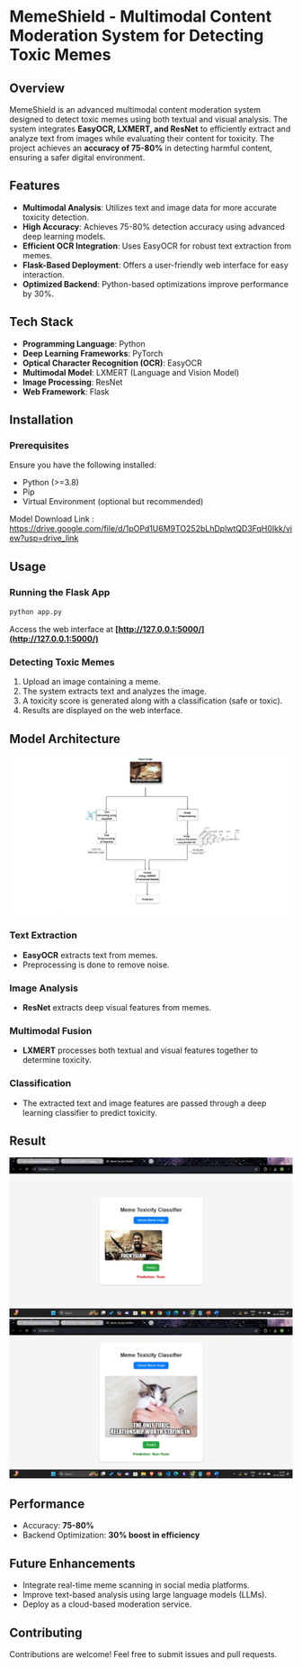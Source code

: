 # MemeShield - Multimodal Content Moderation System for Detecting Toxic Memes

## Overview

MemeShield is an advanced multimodal content moderation system designed to detect toxic memes using both textual and visual analysis. The system integrates **EasyOCR, LXMERT, and ResNet** to efficiently extract and analyze text from images while evaluating their content for toxicity. The project achieves an **accuracy of 75-80%** in detecting harmful content, ensuring a safer digital environment.

## Features

- **Multimodal Analysis**: Utilizes text and image data for more accurate toxicity detection.
- **High Accuracy**: Achieves 75-80% detection accuracy using advanced deep learning models.
- **Efficient OCR Integration**: Uses EasyOCR for robust text extraction from memes.
- **Flask-Based Deployment**: Offers a user-friendly web interface for easy interaction.
- **Optimized Backend**: Python-based optimizations improve performance by 30%.

## Tech Stack

- **Programming Language**: Python
- **Deep Learning Frameworks**: PyTorch
- **Optical Character Recognition (OCR)**: EasyOCR
- **Multimodal Model**: LXMERT (Language and Vision Model)
- **Image Processing**: ResNet
- **Web Framework**: Flask

## Installation

### Prerequisites

Ensure you have the following installed:

- Python (>=3.8)
- Pip
- Virtual Environment (optional but recommended)

Model Download Link : https://drive.google.com/file/d/1pOPd1U6M9TO252bLhDplwtQD3FqH0Ikk/view?usp=drive_link
## Usage

### Running the Flask App

```bash
python app.py
```

Access the web interface at **[http://127.0.0.1:5000/](http://127.0.0.1:5000/)**

### Detecting Toxic Memes

1. Upload an image containing a meme.
2. The system extracts text and analyzes the image.
3. A toxicity score is generated along with a classification (safe or toxic).
4. Results are displayed on the web interface.

## Model Architecture

![System Architecture](images/system_architecture.jpg)

### Text Extraction

- **EasyOCR** extracts text from memes.
- Preprocessing is done to remove noise.

### Image Analysis

- **ResNet** extracts deep visual features from memes.

### Multimodal Fusion

- **LXMERT** processes both textual and visual features together to determine toxicity.

### Classification

- The extracted text and image features are passed through a deep learning classifier to predict toxicity.

## Result

![Result1](images/result1.jpg)
![Result2](images/result2.jpg)

## Performance

- Accuracy: **75-80%**
- Backend Optimization: **30% boost in efficiency**

## Future Enhancements

- Integrate real-time meme scanning in social media platforms.
- Improve text-based analysis using large language models (LLMs).
- Deploy as a cloud-based moderation service.

## Contributing

Contributions are welcome! Feel free to submit issues and pull requests.
